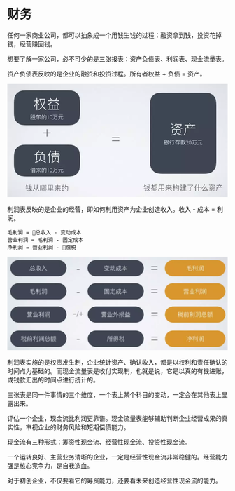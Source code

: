 # 财务

任何一家商业公司，都可以抽象成一个用钱生钱的过程：融资拿到钱，投资花掉钱，经营赚回钱。

想要了解一家公司，必不可少的是三张报表：资产负债表、利润表、现金流量表。

资产负债表反映的是企业的融资和投资过程。所有者权益 + 负债 = 资产。

![](./images/asset.webp)

利润表反映的是企业的经营，即如何利用资产为企业创造收入。收入 - 成本 = 利润。
```
毛利润 = 总收入 - 变动成本
营业利润 = 毛利润 - 固定成本
净利润 = 营业利润 - 缴税
```

![](./images/profit.webp)

利润表实施的是权责发生制，企业统计资产、确认收入，都是以权利和责任确认的时间点为基础的。而现金流量表是收付实现制，也就是说，它是以真的有钱进账，或钱款汇出的时间点进行统计的。

三张表是同一件事情的三个维度，一个表上某个科目的变动，一定会在其他表上显露出来。

评估一个企业，现金流比利润更靠谱。现金流量表能够辅助判断企业经营成果的真实性，审视企业的财务风险和短期偿债能力。

现金流有三种形式：筹资性现金流、经营性现金流、投资性现金流。

一个运转良好、主营业务清晰的企业，一定是经营性现金流非常稳健的。经营能力强是核心竞争力，是自我造血。

对于初创企业，不仅要看它的筹资能力，还要看未来创造经营性现金流的能力。
